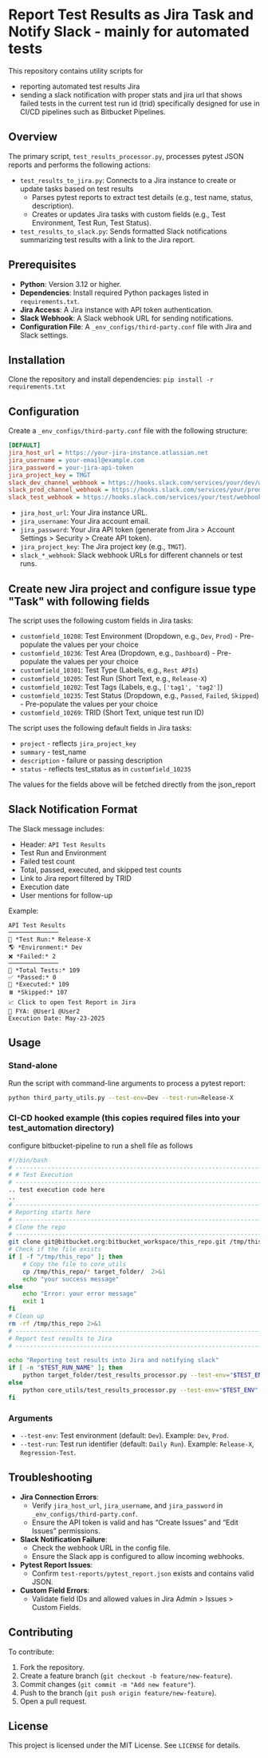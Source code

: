 # Report Test Results as Jira Task and Notify Slack - mainly for automated tests

This repository contains utility scripts for
- reporting automated test results Jira
- sending a slack notification with proper stats and jira url that shows failed tests in the current test run id (trid)
specifically designed for use in CI/CD pipelines such as Bitbucket Pipelines.

## Overview

The primary script, `test_results_processor.py`, processes pytest JSON reports and performs the following actions:

- `test_results_to_jira.py`: Connects to a Jira instance to create or update tasks based on test results
  - Parses pytest reports to extract test details (e.g., test name, status, description).
  - Creates or updates Jira tasks with custom fields (e.g., Test Environment, Test Run, Test Status).
- `test_results_to_slack.py`: Sends formatted Slack notifications summarizing test results with a link to the Jira report.

## Prerequisites

- **Python**: Version 3.12 or higher.
- **Dependencies**: Install required Python packages listed in `requirements.txt`.
- **Jira Access**: A Jira instance with API token authentication.
- **Slack Webhook**: A Slack webhook URL for sending notifications.
- **Configuration File**: A `_env_configs/third-party.conf` file with Jira and Slack settings.

## Installation
  Clone the repository and install dependencies:
   `pip install -r requirements.txt`

## Configuration

Create a `_env_configs/third-party.conf` file with the following structure:

```ini
[DEFAULT]
jira_host_url = https://your-jira-instance.atlassian.net
jira_username = your-email@example.com
jira_password = your-jira-api-token
jira_project_key = TMGT
slack_dev_channel_webhook = https://hooks.slack.com/services/your/dev/webhook
slack_prod_channel_webhook = https://hooks.slack.com/services/your/prod/webhook
slack_test_webhook = https://hooks.slack.com/services/your/test/webhook
```

- `jira_host_url`: Your Jira instance URL.
- `jira_username`: Your Jira account email.
- `jira_password`: Your Jira API token (generate from Jira > Account Settings > Security > Create API token).
- `jira_project_key`: The Jira project key (e.g., `TMGT`).
- `slack_*_webhook`: Slack webhook URLs for different channels or test runs.



## Create new Jira project and configure issue type "Task" with following fields

The script uses the following custom fields in Jira tasks:
- `customfield_10208`: Test Environment (Dropdown, e.g., `Dev`, `Prod`) - Pre-populate the values per your choice
- `customfield_10236`: Test Area (Dropdown, e.g., `Dashboard`) - Pre-populate the values per your choice
- `customfield_10301`: Test Type (Labels, e.g., `Rest APIs`)
- `customfield_10205`: Test Run (Short Text, e.g., `Release-X`)
- `customfield_10202`: Test Tags (Labels, e.g., `['tag1', 'tag2']`)
- `customfield_10235`: Test Status (Dropdown, e.g., `Passed`, `Failed`, `Skipped`) - Pre-populate the values per your choice
- `customfield_10269`: TRID (Short Text, unique test run ID)

The script uses the following default fields in Jira tasks:
- `project` - reflects `jira_project_key`
- `summary` - test_name
- `description` - failure or passing description
- `status` - reflects test_status as in `customfield_10235`

The values for the fields above will be fetched directly from the json_report

## Slack Notification Format

The Slack message includes:

- Header: `API Test Results`
- Test Run and Environment
- Failed test count
- Total, passed, executed, and skipped test counts
- Link to Jira report filtered by TRID
- Execution date
- User mentions for follow-up

Example:
```
API Test Results
──────────────
🚀 *Test Run:* Release-X
🌎 *Environment:* Dev
❌ *Failed:* 2
──────────────
🧪 *Total Tests:* 109
✅ *Passed:* 0
🔄 *Executed:* 109
⏸️ *Skipped:* 107
📈 Click to open Test Report in Jira
📡 FYA: @User1 @User2
Execution Date: May-23-2025
```

## Usage
### Stand-alone
Run the script with command-line arguments to process a pytest report:
```bash
python third_party_utils.py --test-env=Dev --test-run=Release-X
```
### CI-CD hooked example (this copies required files into your test_automation directory)
configure bitbucket-pipeline to run a shell file as follows
```bash
#!/bin/bash
# -----------------------------------------------------------------------------------------
# # Test Execution
# -----------------------------------------------------------------------------------------
.. test execution code here
..
# -----------------------------------------------------------------------------------------
# Reporting starts here
# -----------------------------------------------------------------------------------------
# Clone the repo
# -----------------------------------------------------------------------------------------
git clone git@bitbucket.org:bitbucket_workspace/this_repo.git /tmp/this_repo 2>&1
# Check if the file exists
if [ -f "/tmp/this_repo" ]; then
    # Copy the file to core_utils
    cp /tmp/this_repo/* target_folder/  2>&1
    echo "your success message"
else
    echo "Error: your error message"
    exit 1
fi
# Clean up
rm -rf /tmp/this_repo 2>&1
# -----------------------------------------------------------------------------------------
# Report test results to Jira
# -----------------------------------------------------------------------------------------

echo "Reporting test results into Jira and notifying slack"
if [ -n "$TEST_RUN_NAME" ]; then
    python target_folder/test_results_processor.py --test-env="$TEST_ENV" --test-run="$TEST_RUN_NAME"
else
    python core_utils/test_results_processor.py --test-env="$TEST_ENV"
fi
```


### Arguments

- `--test-env`: Test environment (default: `Dev`). Example: `Dev`, `Prod`.
- `--test-run`: Test run identifier (default: `Daily Run`). Example: `Release-X`, `Regression-Test`.

## Troubleshooting

- **Jira Connection Errors**:
  - Verify `jira_host_url`, `jira_username`, and `jira_password` in `_env_configs/third-party.conf`.
  - Ensure the API token is valid and has “Create Issues” and “Edit Issues” permissions.
- **Slack Notification Failure**:
  - Check the webhook URL in the config file.
  - Ensure the Slack app is configured to allow incoming webhooks.
- **Pytest Report Issues**:
  - Confirm `test-reports/pytest_report.json` exists and contains valid JSON.
- **Custom Field Errors**:
  - Validate field IDs and allowed values in Jira Admin > Issues > Custom Fields.

## Contributing

To contribute:

1. Fork the repository.
2. Create a feature branch (`git checkout -b feature/new-feature`).
3. Commit changes (`git commit -m "Add new feature"`).
4. Push to the branch (`git push origin feature/new-feature`).
5. Open a pull request.

## License

This project is licensed under the MIT License. See `LICENSE` for details.